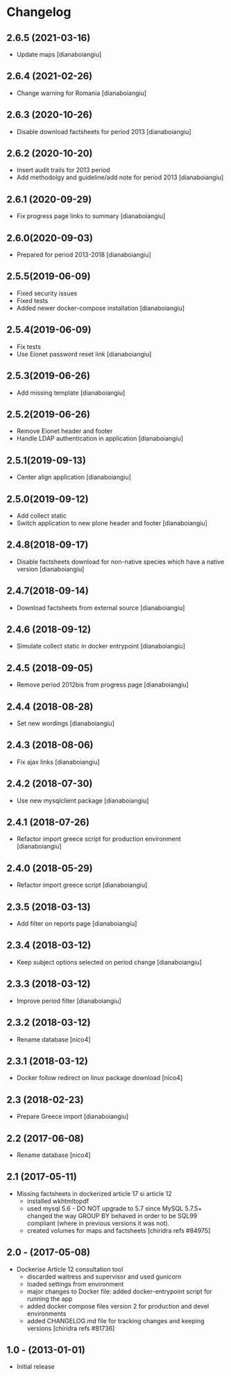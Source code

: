 Changelog
=========

2.6.5 (2021-03-16)
-----------------
* Update maps
  [dianaboiangiu]

2.6.4 (2021-02-26)
-----------------
* Change warning for Romania
  [dianaboiangiu]

2.6.3 (2020-10-26)
-----------------
* Disable download factsheets for period 2013
  [dianaboiangiu]

2.6.2 (2020-10-20)
-----------------
* Insert audit trails for 2013 period
* Add methodolgy and guideline/add note for period 2013
  [dianaboiangiu]

2.6.1 (2020-09-29)
-----------------
* Fix progress page links to summary
  [dianaboiangiu]

2.6.0(2020-09-03)
-----------------
* Prepared for period 2013-2018
  [dianaboiangiu]

2.5.5(2019-06-09)
----------------------
* Fixed security issues
* Fixed tests
* Added newer docker-compose installation
  [dianaboiangiu]

2.5.4(2019-06-09)
----------------------
* Fix tests
* Use Eionet password reset link
  [dianaboiangiu]

2.5.3(2019-06-26)
----------------------
* Add missing template
  [dianaboiangiu]

2.5.2(2019-06-26)
----------------------
* Remove Eionet header and footer
* Handle LDAP authentication in application
  [dianaboiangiu]

2.5.1(2019-09-13)
----------------------
* Center align application
  [dianaboiangiu]

2.5.0(2019-09-12)
----------------------
* Add collect static
* Switch application to new plone header and footer
  [dianaboiangiu]

2.4.8(2018-09-17)
----------------------
* Disable factsheets download for non-native species which have a native version
  [dianaboiangiu]

2.4.7(2018-09-14)
----------------------
* Download factsheets from external source
  [dianaboiangiu]

2.4.6 (2018-09-12)
----------------------
* Simulate collect static in docker entrypoint
  [dianaboiangiu]

2.4.5 (2018-09-05)
----------------------
* Remove period 2012bis from progress page
  [dianaboiangiu]

2.4.4 (2018-08-28)
----------------------
* Set new wordings
  [dianaboiangiu]

2.4.3 (2018-08-06)
----------------------
* Fix ajax links
 [dianaboiangiu]
 
2.4.2 (2018-07-30)
----------------------
* Use new mysqlclient package
 [dianaboiangiu]
 
2.4.1 (2018-07-26)
----------------------
* Refactor import greece script for production environment
 [dianaboiangiu]

2.4.0 (2018-05-29)
----------------------
* Refactor import greece script
 [dianaboiangiu]

2.3.5 (2018-03-13)
----------------------
* Add filter on reports page
 [dianaboiangiu]

2.3.4 (2018-03-12)
----------------------
* Keep subject options selected on period change
 [dianaboiangiu]

2.3.3 (2018-03-12)
----------------------
* Improve period filter
 [dianaboiangiu]

2.3.2 (2018-03-12)
----------------------
* Rename database
 [nico4]

2.3.1 (2018-03-12)
----------------------
* Docker follow redirect on linux package download
 [nico4]

2.3 (2018-02-23)
-----------------------
* Prepare Greece import
 [dianaboiangiu]

2.2 (2017-06-08)
-----------------------
* Rename database
 [nico4]

2.1 (2017-05-11)
-----------------------
* Missing factsheets in dockerized article 17 si article 12
  - installed wkhtmltopdf
  - used mysql 5.6 - DO NOT upgrade to 5.7 since MySQL 5.7.5+ changed the way
    GROUP BY behaved in order to be SQL99 compliant
    (where in previous versions it was not).
  - created volumes for maps and factsheets
  [chiridra refs #84975]

2.0 - (2017-05-08)
------------------
* Dockerise Article 12 consultation tool
  - discarded waitress and supervisor and used gunicorn
  - loaded settings from environment
  - major changes to Docker file: added docker-entrypoint script for
    running the app
  - added docker compose files version 2 for production and devel
    environments
  - added CHANGELOG.md file for tracking changes and keeping versions
  [chiridra refs #81736]

1.0 - (2013-01-01)
------------------
* Initial release
